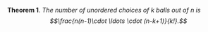 **Theorem 1**. *The number of unordered choices of $k$ balls out of $n$
is $$\frac{n(n-1)\cdot \ldots \cdot (n-k+1)}{k!}.$$*
